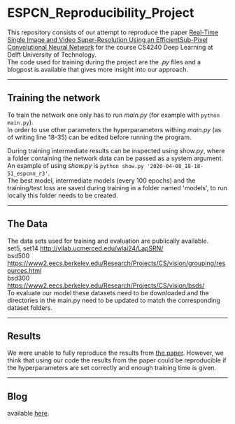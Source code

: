 # ESPCN_Reproducibility_Project
This repository consists of our attempt to reproduce the paper [Real-Time Single Image and Video Super-Resolution Using an EfficientSub-Pixel Convolutional Neural Network](https://arxiv.org/pdf/1609.05158v2.pdf) for the course CS4240 Deep Learning at Delft University of Technology.  
The code used for training during the project are the *.py* files and a blogpost is available that gives more insight into our approach.  

---

## Training the network

To train the network one only has to run *main.py* (for example with `python main.py`).  
In order to use other parameters the hyperparameters withing *main.py* (as of writing line 18-35) can be edited before running the program.  
  
During training intermediate results can be inspected using *show.py*, where a folder containing the network data can be passed as a system argument.  
An example of using *show.py* is `python show.py '2020-04-08_18-18-51_espcnn_r3'`.  
The best model, intermediate models (every 100 epochs) and the training/test loss are saved during training in a folder named 'models', to run locally this folder needs to be created.

---

## The Data
The data sets used for training and evaluation are publically available.  
set5, set14 http://vllab.ucmerced.edu/wlai24/LapSRN/  
bsd500 https://www2.eecs.berkeley.edu/Research/Projects/CS/vision/grouping/resources.html  
bsd300 https://www2.eecs.berkeley.edu/Research/Projects/CS/vision/bsds/  
To evaluate our model these datasets need to be downloaded and the directories in the main.py need to be updated to match the corresponding dataset folders.

---

## Results
We were unable to fully reproduce the results from [the paper](https://arxiv.org/pdf/1609.05158v2.pdf).
However, we think that using our code the results from the paper could be reproducible if the hyperparameters are set correctly and enough training time is given.

---

## Blog
available [here](https://github.com/mrlomar/ESPCN_Reproducibility_Project/blob/master/blogpost.ipynb).

